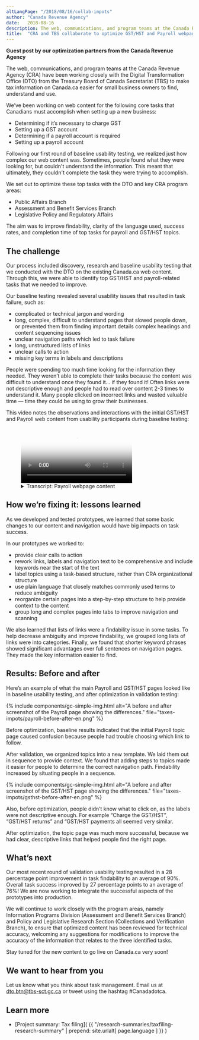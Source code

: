 ```yaml
---
altLangPage: "/2018/08/16/collab-impots"
author: "Canada Revenue Agency"
date:   2018-08-16
description: The web, communications, and program teams at the Canada Revenue Agency (CRA) have been working closely with the Digital Transformation Office (DTO) to make tax information on Canada.ca easier for small business owners to find, understand and use.
title:  "CRA and TBS collaborate to optimize GST/HST and Payroll webpage content"
---
```


**Guest post by our optimization partners from the Canada Revenue Agency**

The web, communications, and program teams at the Canada Revenue Agency (CRA) have been working closely with the Digital Transformation Office (DTO) from the Treasury Board of Canada Secretariat (TBS) to make tax information on Canada.ca easier for small business owners to find, understand and use.

We’ve been working on web content for the following core tasks that Canadians must accomplish when setting up a new business:

* Determining if it’s necessary to charge GST
* Setting up a GST account
* Determining if a payroll account is required
* Setting  up a payroll account

Following our first round of baseline usability testing, we realized just how complex our web content was. Sometimes, people found what they were looking for, but couldn't understand the information. This meant that ultimately, they couldn't complete the task they were trying to accomplish.

We set out to optimize these top tasks with the DTO and key CRA program areas:

* Public Affairs Branch
* Assessment and Benefit Services Branch
* Legislative Policy and Regulatory Affairs

The aim was to improve findability, clarity of the language used, success rates, and completion time of top tasks for payroll and GST/HST topics.

## The challenge

Our process included discovery, research and baseline usability testing that we conducted with the DTO on the existing Canada.ca web content. Through this, we were able to identify top GST/HST and payroll-related tasks that we needed to improve.

Our baseline testing revealed several usability issues that resulted in task failure, such as:

* complicated or technical jargon and wording
* long, complex, difficult to understand pages that slowed people down, or prevented them from finding important details
complex headings and content sequencing issues
* unclear navigation paths which led to task failure
* long, unstructured lists of links
* unclear calls to action
* missing key terms in labels and descriptions

People were spending too much time looking for the information they needed. They weren’t able to complete their tasks because the content was difficult to understand once they found it… if they found it! Often links were not descriptive enough and people had to read over content 2-3 times to understand it. Many people clicked on incorrect links and wasted valuable time — time they could be using to grow their businesses.

This video notes the observations and interactions with the initial GST/HST and Payroll web content from usability participants during baseline testing:


<figure class="wb-mltmd wb-init video gc-complex-img" role="group">
  <video poster="/images/taxes-impots/payroll-content-video-poster.jpg" title="Payroll webpage content">
    <source type="video/mp4" src="/images/taxes-impots/payroll-content-en.mp4" />
  </video>
  <figcaption>
    <details>
      <summary>Transcript: Payroll webpage content</summary>
      <p>(Participant)</p>
      <p>(Video showing someone looking at the “Payroll overview” page on Canada.ca. Participant scrolls up and down slightly)</p>
      <p>I don’t see very…</p>
      <p>(Participant click into a page called “RC4110 Employee or self-employed?”)</p>
      <p>That’s not helpful. Yeah it’s not obvious from here...</p>
      <p>(Moderator)</p>
      <p>Right</p>
      <p>(Participant)</p>
      <p>…where to find the information</p>
      <p>(Participant clicks the “back” button and is back on the “Payroll overview” page. They scroll up and down the page then hover mouse over a link titled “Employer responsibilities- the payroll steps”)</p>
      <p>It should be in employer responsibilities…</p>
      <p>(Scrolls down the page again and then scrolls back up to the link titled “Employer responsibilities- the payroll steps”)</p>
      <p>…but I don’t really see</p>
      <p>(Clicks on the link titled “Employer responsibilities- the payroll steps” and ends up on that page. Starts to read out steps on the page)</p>
      <p>“Determine your status”…</p>
      <p>(Scrolls down the page and back up. Hovers over the word “employeer” under the first step which is called “Step 1: Determining your status)</p>
      <p>Obviously you’re an employer but I need more information</p>
      <p>(Clicks on the word “employeer” which is a link to another page called “Are you an employer?”. Scrolls down the page slowly until they get to the bottom)</p>
      <p>Alright well that’s not very useful</p>
    </details>
  </figcaption>
</figure>


## How we’re fixing it: lessons learned

As we developed and tested prototypes, we learned that some basic changes to our content and navigation would have big impacts on task success.

In our prototypes we worked to:

* provide clear calls to action
* rework links, labels and navigation text to be comprehensive and include keywords near the start of the text
* label topics using a task-based structure, rather than CRA organizational structure
* use plain language that closely matches commonly used terms to reduce ambiguity
* reorganize certain pages into a step-by-step structure to help provide context to the content
* group long and complex pages into tabs to improve navigation and scanning

We also learned that lists of links were a findability issue in some tasks. To help decrease ambiguity and improve findability, we grouped long lists of links were into categories. Finally, we found that shorter keyword phrases showed significant advantages over full sentences on navigation pages. They made the key information easier to find.

## Results: Before and after

Here’s an example of what the main Payroll and GST/HST pages looked like in baseline usability testing, and after optimization in validation testing:

{% include components/gc-simple-img.html
   alt="A before and after screenshot of the Payroll page showing the differences."
   file="taxes-impots/payroll-before-after-en.png"
%}

Before optimization, baseline results indicated that the initial Payroll topic page caused confusion because people had trouble choosing which link to follow.

After validation, we organized topics into a new template. We laid them out in sequence to provide context. We found that adding steps to topics made it easier for people to determine the correct navigation path. Findability increased by situating people in a sequence.

{% include components/gc-simple-img.html
   alt="A before and after screenshot of the GST/HST page showing the differences."
   file="taxes-impots/gsthst-before-after-en.png"
%}

Also, before optimization, people didn’t know what to click on, as the labels were not descriptive enough. For example “Charge the GST/HST”, “GST/HST returns” and “GST/HST payments all seemed very similar.

After optimization, the topic page was much more successful, because we had clear, descriptive links that helped people find the right page.

## What’s next

Our most recent round of validation usability testing resulted in a 28 percentage point improvement in task findability to an average of 90%. Overall task success improved by 27 percentage points to an average of 76%! We are now working to integrate the successful aspects of the prototypes into production.

We will continue to work closely with the program areas, namely Information Programs Division (Assessment and Benefit Services Branch) and Policy and Legislative Research Section (Collections and Verification Branch), to ensure that optimized content has been reviewed for technical accuracy, welcoming any suggestions for modifications to improve the accuracy of the information that relates to the three identified tasks.

Stay tuned for the new content to go live on Canada.ca very soon!

## We want to hear from you
Let us know what you think about task management. Email us at [dto.btn@tbs-sct.gc.ca](mailto:dto.btn@tbs-sct.gc.ca) or tweet using the hashtag #Canadadotca.

## Learn more

* [Project summary: Tax filing]( {{ "/research-summaries/taxfiling-research-summary" | prepend: site.urlalt[ page.language ] }} )
